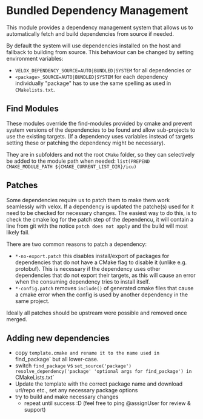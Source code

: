 # Bundled Dependency Management
This module provides a dependency management system that allows us to automatically fetch and build dependencies from source if needed.

By default the system will use dependencies installed on the host and fallback to building from source. This behaviour can be changed by setting environment variables:

- `VELOX_DEPENDENCY_SOURCE=AUTO|BUNDLED|SYSTEM` for all dependencies or
- `<package>_SOURCE=AUTO|BUNDLED|SYSTEM`  for each dependency individually "package" has to use the same spelling as used in `CMakelists.txt`.

## Find<package> Modules
These modules override the find-modules provided by cmake and prevent system versions of the dependencies to be found and allow sub-projects to use the existing targets. (If a dependency uses variables instead of targets setting these or patching the dependency might be necessary).

They are in subfolders and not the root `CMake` folder, so they can selectively be added to the module path when needed:
`list(PREPEND CMAKE_MODULE_PATH ${CMAKE_CURRENT_LIST_DIR}/icu)`

## Patches
Some dependencies require us to patch them to make them work seamlessly with velox. If a dependency is updated the patche(s) used for it need to be checked for necessary changes. The easiest way to do this, is to check the cmake log for the patch step of the dependencu, it will contain a line from git with the notice `patch does not apply` and the build will most likely fail. 

There are two common reasons to patch a dependency:

- `*-no-export.patch` this disables install/export of packages for dependencies that do not have a CMake flag to disable it (unlike e.g. protobuf). This is necessary if the dependency uses other dependencies that do not export their targets, as this will cause an error when the consuming dependency tries to install itself. 
- `*-config.patch` removes `include()` of generated cmake files that cause a cmake error when the config is used by another dependency in the same project.

Ideally all patches should be upstream were possible and removed once merged.

## Adding new dependencies

- copy `template.cmake and rename it to the name used in `find_package` but all lower-case.
- switch `find_package` vs `set_source('package') resolve_dependency('package' 'optional args for find_package') in `CMakeLists.txt`
- Update the template with the correct package name and download url/repo etc., set any necessary package options
- try to build and make necessary changes
  - repeat until success :D (feel free to ping @assignUser for review & support)
